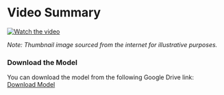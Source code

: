 # Video Summary

[![Watch the video](https://encrypted-tbn0.gstatic.com/images?q=tbn:ANd9GcQbyLlxaxUvUnVGiximP1XPpDm1pPZId2AyeA&s)](https://drive.google.com/uc?export=view&id=1qFlXgv-2pWZb4hJ8vNSWxiH5Fm3zqQ1B)

*Note: Thumbnail image sourced from the internet for illustrative purposes.*

### Download the Model
You can download the model from the following Google Drive link: [Download Model](https://drive.google.com/uc?export=view&id=1qFlXgv-2pWZb4hJ8vNSWxiH5Fm3zqQ1B)
